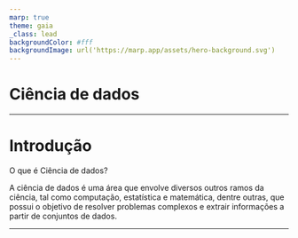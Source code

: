 ```yaml
---
marp: true
theme: gaia
_class: lead
backgroundColor: #fff
backgroundImage: url('https://marp.app/assets/hero-background.svg')
---
```



# Ciência de dados

---

# Introdução

O que é Ciência de dados?

A ciência de dados é uma área que envolve diversos outros ramos da ciência, tal como computação, estatística e matemática, dentre outras, que possui o objetivo de resolver problemas complexos e extrair informações a partir de conjuntos de dados.

---



